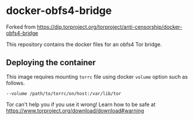 # docker-obfs4-bridge

Forked from https://dip.torproject.org/torproject/anti-censorship/docker-obfs4-bridge

This repository contains the docker files for an obfs4 Tor bridge.

## Deploying the container

This image requires mounting `torrc` file using docker `volume` option such as follows.

`--volume /path/to/torrc/on/host:/var/lib/tor`

Tor can't help you if you use it wrong! Learn how to be safe at https://www.torproject.org/download/download#warning
